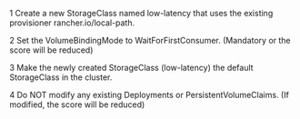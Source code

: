 1 Create a new StorageClass named low-latency that uses the existing provisioner rancher.io/local-path.

2 Set the VolumeBindingMode to
WaitForFirstConsumer. (Mandatory or the score will be reduced)

3 Make the newly created StorageClass (low-latency) the default StorageClass in the cluster.

4 Do NOT modify any existing Deployments or PersistentVolumeClaims. (If modified, the score will be reduced)